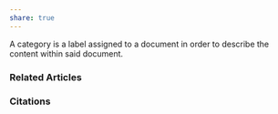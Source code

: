 ```yaml
---
share: true
---
```


A category is a label assigned to a document in order to describe the content within said document.

### Related Articles

### Citations
